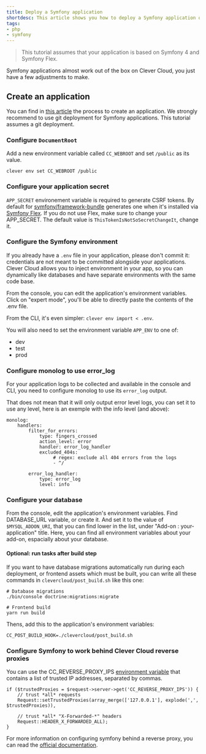```yaml
---
title: Deploy a Symfony application
shortdesc: This article shows you how to deploy a Symfony application on Clever Cloud.
tags:
- php
- symfony
---
```


> This tutorial assumes that your application is based on Symfony 4 and Symfony Flex.

Symfony applications almost work out of the box on Clever Cloud, you just have a few adjustments to make.

## Create an application

You can find in [this article](/doc/clever-cloud-overview/add-application/#create-an-application) the process to create an application.
We strongly recommend to use git deployment for Symfony applications. This tutorial assumes a git deployment.

### Configure `DocumentRoot`

Add a new environment variable called `CC_WEBROOT` and set `/public` as its value. 

```
clever env set CC_WEBROOT /public
```

### Configure your application secret

`APP_SECRET` environement variable is required to generate CSRF tokens. By default for [symfony/framework-bundle](https://github.com/symfony/framework-bundle) generates one when it's installed via [Symfony Flex](https://github.com/symfony/flex). If you do not use Flex, make sure to change your APP_SECRET. The default value is `ThisTokenIsNotSoSecretChangeIt`, change it.

### Configure the Symfony environment

If you already have a `.env` file in your application, please don't commit it: credentials are not meant to be committed alongside your applications. Clever Cloud allows you to inject environment in your app, so you can dynamically like databases and have separate environments with the same code base.

From the console, you can edit the application's environment variables. Click on "expert mode", you'll be able to directly paste the contents of the .env file.

From the CLI, it's even simpler: `clever env import < .env`.

You will also need to set the environment variable `APP_ENV` to one of:

 - dev
 - test
 - prod


### Configure monolog to use error_log

For your application logs to be collected and available in the console and CLI,
you need to configure monolog to use its `error_log` output.

That does not mean that it will only output error level logs, you can set it to
use any level, here is an exemple with the info level (and above):

```
monolog:
    handlers:
        filter_for_errors:
            type: fingers_crossed
            action_level: error
            handler: error_log_handler
            excluded_404s:
                 # regex: exclude all 404 errors from the logs
                 - ^/

        error_log_handler:
            type: error_log
            level: info
```


### Configure your database

From the console, edit the application's environment variables. Find DATABASE_URL variable, or create it. And set it to the value of `$MYSQL_ADDON_URI`, that you can find lower in the list, under "Add-on : your-application" title. Here, you can find all environment variables about your add-on, espacially about your database.

#### Optional: run tasks after build step

If you want to have database migrations automatically run during each deployment, or frontend assets which must be built, you can write all these commands in `clevercloud/post_build.sh` like this one:

```
# Database migrations
./bin/console doctrine:migrations:migrate

# Frontend build
yarn run build
```

Thens, add this to the application's environment variables:

```
CC_POST_BUILD_HOOK=./clevercloud/post_build.sh
```

### Configure Symfony to work behind Clever Cloud reverse proxies

You can use the CC_REVERSE_PROXY_IPS [environment variable](https://www.clever-cloud.com/doc/get-help/reference-environment-variables/) that contains a list of trusted IP addresses, separated by commas.

```
if ($trustedProxies = $request->server->get('CC_REVERSE_PROXY_IPS')) {
    // trust *all* requests
    Request::setTrustedProxies(array_merge(['127.0.0.1'], explode(',', $trustedProxies)),

    // trust *all* "X-Forwarded-*" headers
    Request::HEADER_X_FORWARDED_ALL);
}
```

For more information on configuring symfony behind a reverse proxy, you can read the [official documentation](https://symfony.com/doc/current/deployment/proxies.html).
